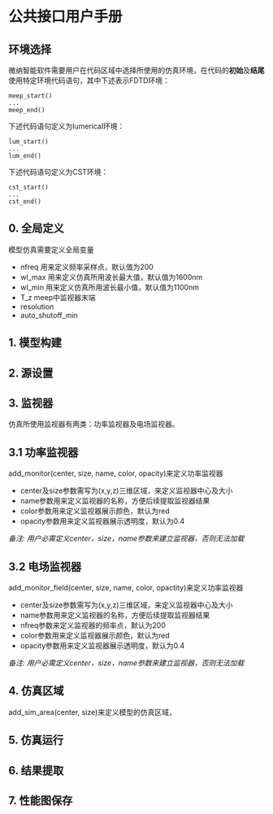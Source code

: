 # 公共接口用户手册
## 环境选择
微纳智能软件需要用户在代码区域中选择所使用的仿真环境，在代码的**初始**及**结尾**使用特定环境代码语句，其中下述表示FDTD环境：
```
meep_start()
...
meep_end()
```
下述代码语句定义为lumerical环境：
```
lum_start()
...
lum_end()
```
下述代码语句定义为CST环境：
```
cst_start()
...
cst_end()
```
## 0. 全局定义
模型仿真需要定义全局变量
* nfreq 用来定义频率采样点，默认值为200
* wl_max 用来定义仿真所用波长最大值，默认值为1600nm
* wl_min 用来定义仿真所用波长最小值，默认值为1100nm
* T_z meep中监视器末端
* resolution
* auto_shutoff_min

## 1. 模型构建



## 2. 源设置




## 3. 监视器
仿真所使用监视器有两类：功率监视器及电场监视器。
## 3.1 功率监视器
add_monitor(center, size, name, color, opacity)来定义功率监视器
* center及size参数需写为(x,y,z)三维区域，来定义监视器中心及大小
* name参数用来定义监视器的名称，方便后续提取监视器结果
* color参数用来定义监视器展示颜色，默认为red
* opacity参数用来定义监视器展示透明度，默认为0.4

*备注: 用户必需定义center，size，name参数来建立监视器，否则无法加载*

## 3.2 电场监视器
add_monitor_field(center, size, name, color, opactity)来定义功率监视器
* center及size参数需写为(x,y,z)三维区域，来定义监视器中心及大小
* name参数用来定义监视器的名称，方便后续提取监视器结果
* nfreq参数来定义监视器的频率点，默认为200
* color参数用来定义监视器展示颜色，默认为red
* opacity参数用来定义监视器展示透明度，默认为0.4

*备注: 用户必需定义center，size，name参数来建立监视器，否则无法加载*

## 4. 仿真区域
add_sim_area(center, size)来定义模型的仿真区域，



## 5. 仿真运行



## 6. 结果提取



## 7. 性能图保存


